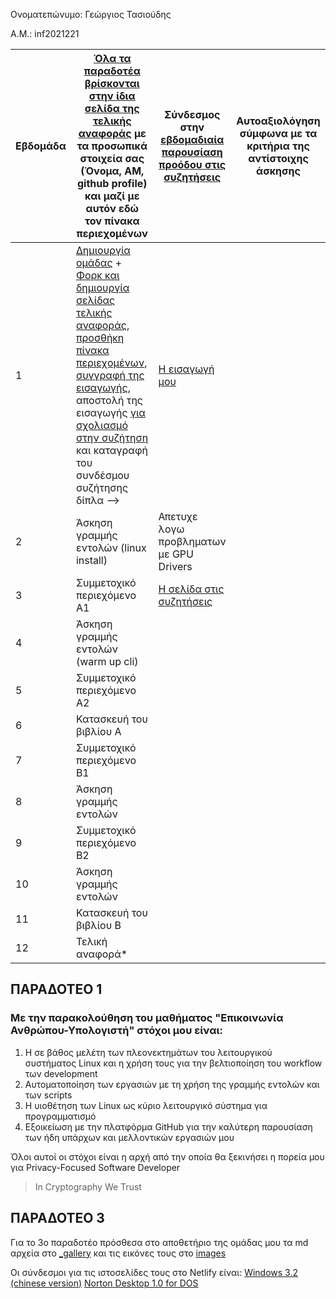 Ονοματεπώνυμο: Γεώργιος Τασιούδης

Α.Μ.: inf2021221

| Εβδομάδα | [Όλα τα παραδοτέα βρίσκονται στην ίδια σελίδα της τελικής αναφοράς](https://courses-ionio.github.io/help/deliverables/) με τα προσωπικά στοιχεία σας (Όνομα, ΑΜ, github profile) και μαζί με αυτόν εδώ τον πίνακα περιεχομένων | Σύνδεσμος στην [εβδομαδιαία παρουσίαση προόδου στις συζητήσεις](https://github.com/courses-ionio/help/discussions/categories/show-and-tell) | Αυτοαξιολόγηση σύμφωνα με τα κριτήρια της αντίστοιχης άσκησης |
| --- | --- | --- | --- |
| 1 |  [Δημιουργία ομάδας](https://github.com/courses-ionio/hci/discussions/1794) + [Φορκ και δημιουργία σελίδας τελικής αναφοράς](https://courses-ionio.github.io/help/guide/), [προσθήκη πίνακα περιεχομένων](https://raw.githubusercontent.com/courses-ionio/hci/master/README.md), [συγγραφή της εισαγωγής](https://courses-ionio.github.io/help/intro/), αποστολή της εισαγωγής [για σχολιασμό στην συζήτηση](https://github.com/courses-ionio/help/discussions/categories/show-and-tell) και καταγραφή του συνδέσμου συζήτησης δίπλα --> |  [Η εισαγωγή μου](https://github.com/courses-ionio/help/discussions/890) | |
| 2 | Άσκηση γραμμής εντολών (linux install) | Απετυχε λογω προβληματων με GPU Drivers | |
| 3 | Συμμετοχικό περιεχόμενο A1 | [Η σελίδα στις συζητήσεις](https://github.com/courses-ionio/help/discussions/1199) | |
| 4 | Άσκηση γραμμής εντολών (warm up cli) | | |
| 5 | Συμμετοχικό περιεχόμενο A2 | | |
| 6 | Κατασκευή του βιβλίου Α | | |
| 7 | Συμμετοχικό περιεχόμενο B1 | | |
| 8 | Άσκηση γραμμής εντολών | | |
| 9 | Συμμετοχικό περιεχόμενο B2 | | |
| 10 | Άσκηση γραμμής εντολών | | |
| 11 | Κατασκευή του βιβλίου Β | | |
| 12 | Τελική αναφορά* | | |


## ΠΑΡΑΔΟΤΕΟ 1
### Με την παρακολούθηση του μαθήματος "Επικοινωνία Ανθρώπου-Υπολογιστή" στόχοι μου είναι:

1. Η σε βάθος μελέτη των πλεονεκτημάτων του λειτουργικού συστήματος Linux και η χρήση τους για την βελτιοποίηση του workflow των development
2. Αυτοματοποίηση των εργασιών με τη χρήση της γραμμής εντολών και των scripts
3. Η υιοθέτηση των Linux ως κύριο λειτουργικό σύστημα για προγραμματισμό
4. Εξοικείωση με την πλατφόρμα GitHub για την καλύτερη παρουσίαση των ήδη υπάρχων και μελλοντικών εργασιών μου

Όλοι αυτοί οι στόχοι είναι η αρχή από την οποία θα ξεκινήσει η πορεία μου για Privacy-Focused Software Developer

> In Cryptography We Trust


## ΠΑΡΑΔΟΤΕΟ 3
Για το 3ο παραδοτέο πρόσθεσα στο αποθετήριο της ομάδας μου τα md αρχεία στο [_gallery](https://github.com/ContattoContare/_gallery/pull/4) και τις εικόνες τους στο [images](https://github.com/ContattoContare/images/pull/4)

Οι σύνδεσμοι για τις ιστοσελίδες τους στο Netlify είναι:
[Windows 3.2 (chinese version)](https://flourishing-marshmallow-672181.netlify.app/gallery/win3.2/)
[Norton Desktop 1.0 for DOS](https://flourishing-marshmallow-672181.netlify.app/gallery/norton-desktop-1.0-for-dos/)



